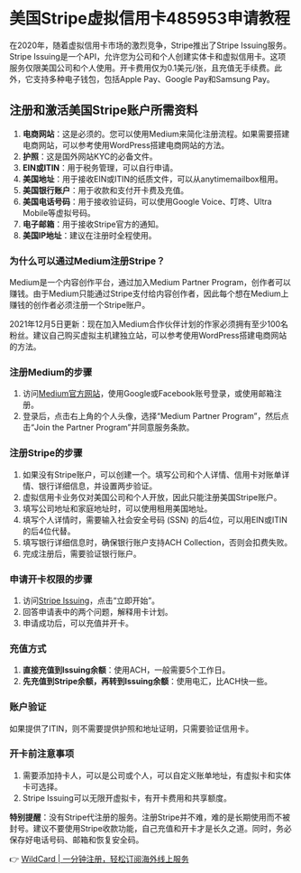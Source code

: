 # 美国Stripe虚拟信用卡485953申请教程

在2020年，随着虚拟信用卡市场的激烈竞争，Stripe推出了Stripe Issuing服务。Stripe Issuing是一个API，允许您为公司和个人创建实体卡和虚拟信用卡。这项服务仅限美国公司和个人使用。开卡费用仅为0.1美元/张，且充值无手续费。此外，它支持多种电子钱包，包括Apple Pay、Google Pay和Samsung Pay。

## 注册和激活美国Stripe账户所需资料

1. **电商网站**：这是必须的。您可以使用Medium来简化注册流程。如果需要搭建电商网站，可以参考使用WordPress搭建电商网站的方法。
2. **护照**：这是国外网站KYC的必备文件。
3. **EIN或ITIN**：用于税务管理，可以自行申请。
4. **美国地址**：用于接收EIN或ITIN的纸质文件，可以从anytimemailbox租用。
5. **美国银行账户**：用于收款和支付开卡费及充值。
6. **美国电话号码**：用于接收验证码，可以使用Google Voice、叮咚、Ultra Mobile等虚拟号码。
7. **电子邮箱**：用于接收Stripe官方的通知。
8. **美国IP地址**：建议在注册时全程使用。

### 为什么可以通过Medium注册Stripe？

Medium是一个内容创作平台，通过加入Medium Partner Program，创作者可以赚钱。由于Medium只能通过Stripe支付给内容创作者，因此每个想在Medium上赚钱的创作者必须注册一个Stripe账户。

2021年12月5日更新：现在加入Medium合作伙伴计划的作家必须拥有至少100名粉丝。建议自己购买虚拟主机建独立站，可以参考使用WordPress搭建电商网站的方法。

### 注册Medium的步骤

1. 访问[Medium官方网站](https://www.medium.com)，使用Google或Facebook账号登录，或使用邮箱注册。
2. 登录后，点击右上角的个人头像，选择“Medium Partner Program”，然后点击“Join the Partner Program”并同意服务条款。

### 注册Stripe的步骤

1. 如果没有Stripe账户，可以创建一个。填写公司和个人详情、信用卡对账单详情、银行详细信息，并设置两步验证。
2. 虚拟信用卡业务仅对美国公司和个人开放，因此只能注册美国Stripe账户。
3. 填写公司地址和家庭地址时，可以使用租用美国地址。
4. 填写个人详情时，需要输入社会安全号码 (SSN) 的后4位，可以用EIN或ITIN的后4位代替。
5. 填写银行详细信息时，确保银行账户支持ACH Collection，否则会扣费失败。
6. 完成注册后，需要验证银行账户。

### 申请开卡权限的步骤

1. 访问[Stripe Issuing](https://bbtdd.com/WildCard)，点击“立即开始”。
2. 回答申请表中的两个问题，解释用卡计划。
3. 申请成功后，可以充值并开卡。

### 充值方式

1. **直接充值到Issuing余额**：使用ACH，一般需要5个工作日。
2. **先充值到Stripe余额，再转到Issuing余额**：使用电汇，比ACH快一些。

### 账户验证

如果提供了ITIN，则不需要提供护照和地址证明，只需要验证信用卡。

### 开卡前注意事项

1. 需要添加持卡人，可以是公司或个人，可以自定义账单地址，有虚拟卡和实体卡可选择。
2. Stripe Issuing可以无限开虚拟卡，有开卡费用和共享额度。

**特别提醒**：没有Stripe代注册的服务。注册Stripe并不难，难的是长期使用而不被封号。建议不要使用Stripe收款功能，自己充值和开卡才是长久之道。同时，务必保存好电话号码、邮箱和恢复安全码。

👉 [WildCard | 一分钟注册，轻松订阅海外线上服务](https://bbtdd.com/WildCard)